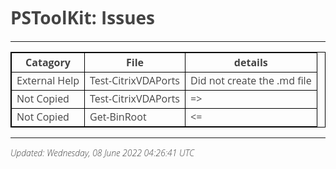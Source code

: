 <style>
table {
    border-collapse: collapse;
}
table, th, td {
   border: 1px solid black;
}
blockquote {
    border-left: solid blue;
	padding-left: 10px;
}
@import url(http://fonts.googleapis.com/css?family=Open+Sans:300italic,300);
body {
  color: #444;
  font-family: 'Open Sans', Helvetica, sans-serif;
  font-weight: 300;
}
</style>
# PSToolKit: Issues

---

| Catagory      | File                | details                     |
| ------------- | ------------------- | --------------------------- |
| External Help | Test-CitrixVDAPorts | Did not create the .md file |
| Not Copied    | Test-CitrixVDAPorts | =>                          |
| Not Copied    | Get-BinRoot         | <=                          |

---

*Updated: Wednesday, 08 June 2022 04:26:41 UTC*
